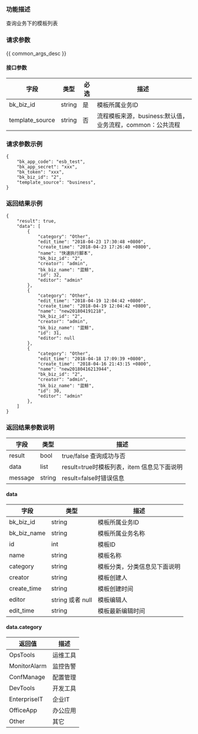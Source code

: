 ### 功能描述

查询业务下的模板列表

### 请求参数

{{ common_args_desc }}

#### 接口参数

| 字段          |  类型       | 必选   |  描述             |
|---------------|------------|--------|-------------------|
| bk_biz_id     |  string    | 是     | 模板所属业务ID     |
| template_source | string   | 否     | 流程模板来源，business:默认值，业务流程，common：公共流程 |

### 请求参数示例

```
{
    "bk_app_code": "esb_test",
    "bk_app_secret": "xxx",
    "bk_token": "xxx",
    "bk_biz_id": "2",
    "template_source": "business",
}
```

### 返回结果示例

```
{
    "result": true,
    "data": [
        {
            "category": "Other",
            "edit_time": "2018-04-23 17:30:48 +0800",
            "create_time": "2018-04-23 17:26:40 +0800",
            "name": "快速执行脚本",
            "bk_biz_id": "2",
            "creator": "admin",
            "bk_biz_name": "蓝鲸",
            "id": 32,
            "editor": "admin"
        },
        {
            "category": "Other",
            "edit_time": "2018-04-19 12:04:42 +0800",
            "create_time": "2018-04-19 12:04:42 +0800",
            "name": "new201804191218",
            "bk_biz_id": "2",
            "creator": "admin",
            "bk_biz_name": "蓝鲸",
            "id": 31,
            "editor": null
        },
        {
            "category": "Other",
            "edit_time": "2018-04-18 17:09:39 +0800",
            "create_time": "2018-04-16 21:43:15 +0800",
            "name": "new20180416213944",
            "bk_biz_id": "2",
            "creator": "admin",
            "bk_biz_name": "蓝鲸",
            "id": 30,
            "editor": "admin"
        },
    ]
}
```

### 返回结果参数说明

| 字段      | 类型      | 描述      |
|-----------|----------|-----------|
| result    | bool     | true/false 查询成功与否 |
| data      | list     | result=true时模板列表，item 信息见下面说明 |
| message   | string   | result=false时错误信息 |

#### data

| 字段      | 类型      | 描述      |
|-----------|----------|-----------|
|  bk_biz_id      |    string    |      模板所属业务ID     |
|  bk_biz_name      |    string    |      模板所属业务名称    |
|  id      |    int    |      模板ID    |
|  name      |    string    |      模板名称    |
|  category      |    string    |      模板分类，分类信息见下面说明    |
|  creator      |    string    |      模板创建人   |
|  create_time      |    string    |      模板创建时间   |
|  editor      |    string 或者 null    |      模板编辑人   |
|  edit_time      |    string   |      模板最新编辑时间   |

#### data.category

| 返回值        | 描述     |
|--------------|----------|
| OpsTools     | 运维工具  |
| MonitorAlarm | 监控告警  |
| ConfManage   | 配置管理  |
| DevTools     | 开发工具  |
| EnterpriseIT | 企业IT   |
| OfficeApp    | 办公应用  |
| Other        | 其它     |
